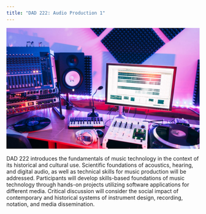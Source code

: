 ```yaml
---
title: "DAD 222: Audio Production 1"
---
```


![placeholder.png](production.jpeg)

DAD 222 introduces the fundamentals of music technology in the context of its historical and cultural use. Scientific foundations of acoustics, hearing, and digital audio, as well as technical skills for music production will be addressed. Participants will develop skills-based foundations of music technology through hands-on projects utilizing software applications for different media. Critical discussion will consider the social impact of contemporary and historical systems of instrument design, recording, notation, and media dissemination.
